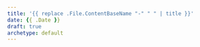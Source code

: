 ```yaml
---
title: '{{ replace .File.ContentBaseName "-" " " | title }}'
date: {{ .Date }}
draft: true
archetype: default
---
```

